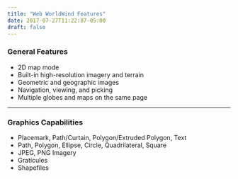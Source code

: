 ```yaml
---
title: "Web WorldWind Features"
date: 2017-07-27T11:22:07-05:00
draft: false
---
```


### General Features

- 2D map mode
- Built-in high-resolution imagery and terrain
- Geometric and geographic images
- Navigation, viewing, and picking
- Multiple globes and maps on the same page

---

### Graphics Capabilities

- Placemark, Path/Curtain, Polygon/Extruded Polygon, Text
- Path, Polygon, Ellipse, Circle, Quadrilateral, Square
- JPEG, PNG Imagery
- Graticules
- Shapefiles

<br></br>